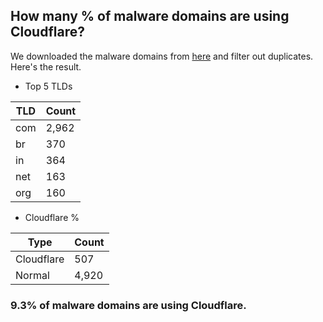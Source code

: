 ## How many % of malware domains are using Cloudflare?


We downloaded the malware domains from [here](https://urlhaus.abuse.ch) and filter out duplicates.
Here's the result.


[//]: # (start replacement)


- Top 5 TLDs

| TLD | Count |
| --- | --- |
| com | 2,962 |
| br | 370 |
| in | 364 |
| net | 163 |
| org | 160 |


- Cloudflare %

| Type | Count |
| --- | --- |
| Cloudflare | 507 |
| Normal | 4,920 |


### 9.3% of malware domains are using Cloudflare.